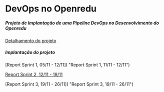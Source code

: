 # DevOps no Openredu

##### Projeto de Implantação de uma Pipeline DevOps no Desenvolvimento do Openredu

[Detalhamento do projeto](https://docs.google.com/document/d/1vX2yxBVF8idaI4RIQn5KE8WgiBRn06dsVUR1qxuSGaA/edit?usp=sharing "Detalhamento do projeto")

##### Implantação do projeto

[Report Sprint 1, 05/11 - 12/11]( "Report Sprint 1, 11/11 - 12/11")

[Report Sprint 2, 12/11 - 19/11](https://docs.google.com/presentation/d/1lxJ1UKI4Togk_ENdpRuqpGys6oHnyFY2O6ibPF91jrk/ "Report Sprint 2, 12/11 - 19/11")

[Report Sprint 3, 19/11 - 26/11]( "Report Sprint 3, 19/11 - 26/11")
